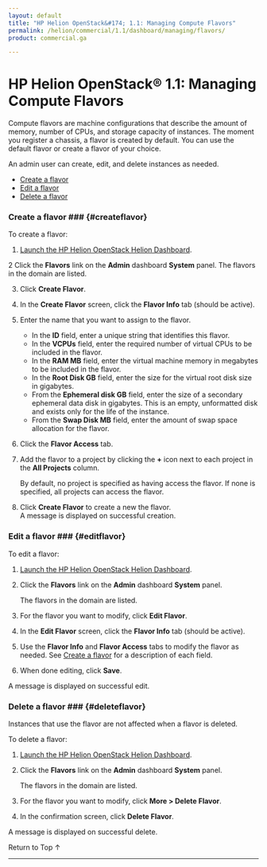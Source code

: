 ```yaml
---
layout: default
title: "HP Helion OpenStack&#174; 1.1: Managing Compute Flavors"
permalink: /helion/commercial/1.1/dashboard/managing/flavors/
product: commercial.ga

---
```

<!--PUBLISHED-->

<script>

function PageRefresh {
onLoad="window.refresh"
}

PageRefresh();

</script>

<!-- <p style="font-size: small;"> <a href="/helion/commercial/1.1/ga1/install/">&#9664; PREV</a> | <a href="/helion/commercial/1.1/ga1/install-overview/">&#9650; UP</a> | <a href="/helion/commercial/1.1/ga1/">NEXT &#9654;</a></p> -->

# HP Helion OpenStack&#174; 1.1: Managing Compute Flavors

Compute flavors are machine configurations that describe the amount of memory, number of CPUs, and storage capacity of instances. The moment you register a chassis, a flavor is created by default. You can use the default flavor or create a flavor of your choice.

An admin user can create, edit, and delete instances as needed. 

* [Create a flavor](#createflavor)
* [Edit a flavor](#editflavor")
* [Delete a flavor](#deleteflavor)

### Create a flavor ### {#createflavor}

To create a flavor:

1. [Launch the HP Helion OpenStack Helion Dashboard](/helion/openstack/1.1/dashboard/login/).

2 Click the **Flavors** link on the **Admin** dashboard **System** panel.
	The flavors in the domain are listed. 

3. Click **Create Flavor**. 

4. In the **Create Flavor** screen, click the **Flavor Info** tab (should be active).

5. Enter the name that you want to assign to the flavor.
	* In the **ID** field, enter a unique string that identifies this flavor.
	* In the **VCPUs** field, enter the required number of virtual CPUs to be included in the flavor.
	* In the **RAM MB** field, enter the virtual machine memory in megabytes to be included in the flavor.
	* In the **Root Disk GB** field, enter the size for the virtual root disk size in gigabytes.
	* From the **Ephemeral disk GB** field, enter the size of a secondary ephemeral data disk in gigabytes. This is an empty, unformatted disk and exists only for the life of the instance.
	* From the **Swap Disk MB** field, enter the amount of swap space allocation for the flavor.

6. Click the **Flavor Access** tab.

7. Add the flavor to a project by clicking the **+** icon next to each project in the **All Projects** column.

	By default, no project is specified as having access the flavor. If none is specified, all projects can access the flavor.

8. Click **Create Flavor** to create a new the flavor.<br />
A message is displayed on successful creation.

### Edit a flavor ### {#editflavor}

To edit a flavor:

1. [Launch the HP Helion OpenStack Helion Dashboard](/helion/openstack/1.1/dashboard/login/).

2. Click the **Flavors** link on the **Admin** dashboard **System** panel.

	The flavors in the domain are listed. 

3. For the flavor you want to modify, click **Edit Flavor**. 

4. In the **Edit Flavor** screen, click the **Flavor Info** tab (should be active).

5. Use the **Flavor Info** and **Flavor Access** tabs to modify the flavor as needed. See <a href="#createflavor">Create a flavor</a> for a description of each field.

6. When done editing, click **Save**.

A message is displayed on successful edit.

### Delete a flavor ### {#deleteflavor}

Instances that use the flavor are not affected when a flavor is deleted.

To delete a flavor:

1. [Launch the HP Helion OpenStack Helion Dashboard](/helion/openstack/1.1/dashboard/login/).

2. Click the **Flavors** link on the **Admin** dashboard **System** panel.

	The flavors in the domain are listed. 

3. For the flavor you want to modify, click **More &gt; Delete Flavor**. 

4. In the confirmation screen, click **Delete Flavor**.
<p>A message is displayed on successful delete.</p> 

<a href="#top" style="padding:14px 0px 14px 0px; text-decoration: none;"> Return to Top &#8593; </a>


----
